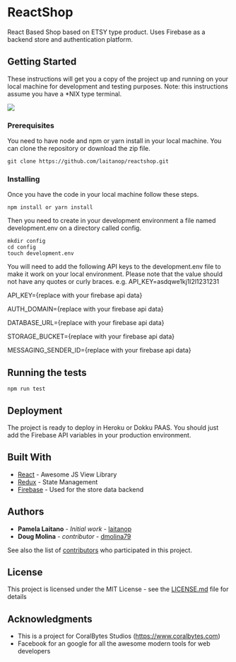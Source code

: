 # ReactShop

React Based Shop based on ETSY type product.
Uses Firebase as a backend store and authentication platform.

## Getting Started

These instructions will get you a copy of the project up and running on your local machine for development and testing purposes. Note: this instructions assume you have a *NIX type terminal.

<a href="http://localhost:3000/checkout?data=U2FsdGVkX1%2FSYsR%2Br9vFmPjMwYoeani3z8nSyLAMnKdVPdxIYaCMHU%2Fls%2F2wyLf1CZPETycuI%2BkfiM%2Fq561r8bJ7BN%2B9DNVYeO42z4ZnqVT19R7ZqokgqG1ov%2BhgFg3beGX3KxEdgl26uYAy3tvyVXpmS%2FgVazRvA1qH4Htv%2FgAj78tUwfT1SexKMnAam7DjJFw9o42J9Ey5RZVHk9cjBqnf0uCMqN7p5iYBn6D3i%2Bfoqu2WIrHkEBe4hiOhrOWOVNVembGFTg7FuNu%2F9mTKOjDFJyIGgLqexzrPqBbL%2FVEJJydElAI7F%2BAklqN5TnzCfIxabPl9vMBX7XmAxgi%2BgA%3D%3D">
    <img src="https://stablepay.io/static/DonationsButtonBlueBlack.svg" >
</a>


### Prerequisites
You need to have node and npm or yarn install in your local machine.
You can clone the repository or download the zip file.

```
git clone https://github.com/laitanop/reactshop.git
```

### Installing

Once you have the code in your local machine follow these steps.

```
npm install or yarn install
```

Then you need to create in your development environment 
a file named development.env on a directory called config.

```
mkdir config
cd config
touch development.env
```

You will need to add the following API keys to the development.env file
to make it work on your local environment. Please note that the
value should not have any quotes or curly braces. e.g. API_KEY=asdqwe1kj1l2l1231231

API_KEY={replace with your firebase api data}

AUTH_DOMAIN={replace with your firebase api data}

DATABASE_URL={replace with your firebase api data}

STORAGE_BUCKET={replace with your firebase api data}

MESSAGING_SENDER_ID={replace with your firebase api data}

## Running the tests

```
npm run test
```

## Deployment

The project is ready to deploy in Heroku or Dokku PAAS.
You should just add the Firebase API variables in your production environment.

## Built With

* [React](https://facebook.github.io/react/) - Awesome JS View Library
* [Redux](http://redux.js.org/docs/introduction/) - State Management
* [Firebase](https://firebase.google.com/) - Used for the store data backend

## Authors

* **Pamela Laitano** - *Initial work* - [laitanop](https://github.com/laitanop)
* **Doug Molina** - *contributor* - [dmolina79](https://github.com/dmolina79/)

See also the list of [contributors]() who participated in this project.

## License

This project is licensed under the MIT License - see the [LICENSE.md](LICENSE.md) file for details

## Acknowledgments

* This is a project for CoralBytes Studios (https://www.coralbytes.com)
* Facebook for an google for all the awesome modern tools for web developers
